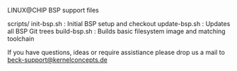 LINUX@CHIP BSP support files

scripts/
init-bsp.sh	: Initial BSP setup and checkout
update-bsp.sh	: Updates all BSP Git trees
build-bsp.sh	: Builds basic filesystem image and matching toolchain 

If you have questions, ideas or require assistiance please 
drop us a mail to beck-support@kernelconcepts.de